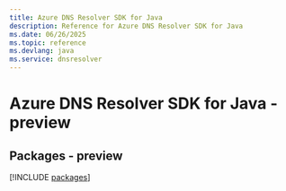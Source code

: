 ```yaml
---
title: Azure DNS Resolver SDK for Java
description: Reference for Azure DNS Resolver SDK for Java
ms.date: 06/26/2025
ms.topic: reference
ms.devlang: java
ms.service: dnsresolver
---
```

# Azure DNS Resolver SDK for Java - preview
## Packages - preview
[!INCLUDE [packages](dns-resolver-index.md)]
